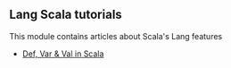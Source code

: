 ## Lang Scala tutorials

This module contains articles about Scala's Lang features 

- [Def, Var & Val in Scala](https://www.baeldung.com/scala/def-var-val)
